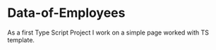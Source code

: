 # Data-of-Employees
As a first Type Script Project  I work on a simple page worked with TS template.
